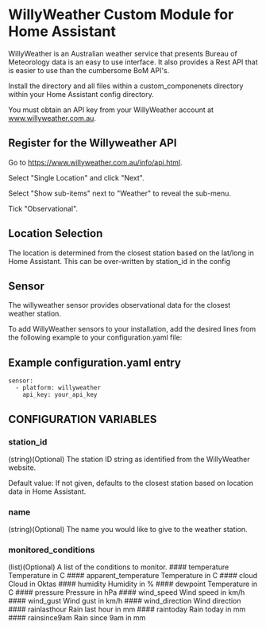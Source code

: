 # WillyWeather Custom Module for Home Assistant
WillyWeather is an Australian weather service that presents Bureau of Meteorology data is an easy to use interface.
It also provides a Rest API that is easier to use than the cumbersome BoM API's.

Install the directory and all files within a custom_componenets directory within your Home Assistant config directory.

You must obtain an API key from your WillyWeather account at www.willyweather.com.au.

## Register for the Willyweather API
Go to https://www.willyweather.com.au/info/api.html.

Select "Single Location" and click "Next".

Select "Show sub-items" next to "Weather" to reveal the sub-menu.

Tick "Observational".

## Location Selection
The location is determined from the closest station based on the lat/long in Home Assistant.
This can be over-written by station_id in the config

## Sensor
The willyweather sensor provides observational data for the closest weather station.

To add WillyWeather sensors to your installation, add the desired lines from the following example to your configuration.yaml file:

## Example configuration.yaml entry
```
sensor:
  - platform: willyweather
    api_key: your_api_key
```
## CONFIGURATION VARIABLES

### station_id
(string)(Optional) The station ID string as identified from the WillyWeather website.

Default value: If not given, defaults to the closest station based on location data in Home Assistant.

### name
(string)(Optional) The name you would like to give to the weather station.

### monitored_conditions
(list)(Optional) A list of the conditions to monitor.
    #### temperature
      Temperature in C
    #### apparent_temperature
      Temperature in C
    #### cloud
      Cloud in Oktas
    #### humidity
      Humidity in %
    #### dewpoint
      Temperature in C
    #### pressure
      Pressure in hPa
    #### wind_speed
      Wind speed in km/h
    #### wind_gust
      Wind gust in km/h
    #### wind_direction
      Wind direction
    #### rainlasthour
      Rain last hour in mm
    #### raintoday
      Rain today in mm
    #### rainsince9am
      Rain since 9am in mm
